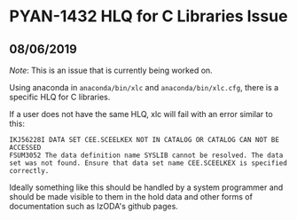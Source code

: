 # PYAN-1432 HLQ for C Libraries Issue

## 08/06/2019

*Note*: This is an issue that is currently being worked on.

Using anaconda in `anaconda/bin/xlc` and `anaconda/bin/xlc.cfg`, there is a specific HLQ for C libraries.

If a user does not have the same HLQ, xlc will fail with an error similar to this:

```
IKJ56228I DATA SET CEE.SCEELKEX NOT IN CATALOG OR CATALOG CAN NOT BE ACCESSED
FSUM3052 The data definition name SYSLIB cannot be resolved. The data set was not found. Ensure that data set name CEE.SCEELKEX is specified correctly.
```

Ideally something like this should be handled by a system programmer and should be made visible to them in the hold data and other forms of documentation such as IzODA's github pages.
